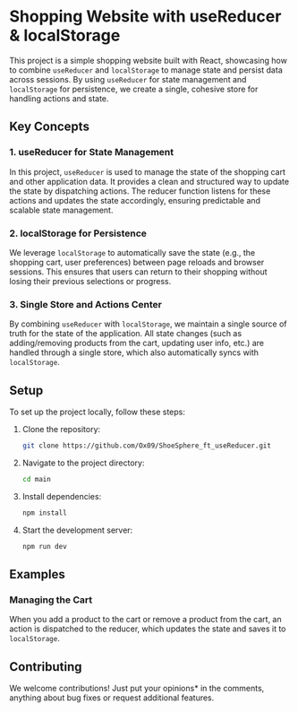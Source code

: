 # Shopping Website with useReducer & localStorage

This project is a simple shopping website built with React, showcasing how to combine `useReducer` and `localStorage` to manage state and persist data across sessions. By using `useReducer` for state management and `localStorage` for persistence, we create a single, cohesive store for handling actions and state.

## Key Concepts

### 1. useReducer for State Management
In this project, `useReducer` is used to manage the state of the shopping cart and other application data. It provides a clean and structured way to update the state by dispatching actions. The reducer function listens for these actions and updates the state accordingly, ensuring predictable and scalable state management.

### 2. localStorage for Persistence
We leverage `localStorage` to automatically save the state (e.g., the shopping cart, user preferences) between page reloads and browser sessions. This ensures that users can return to their shopping without losing their previous selections or progress.

### 3. Single Store and Actions Center
By combining `useReducer` with `localStorage`, we maintain a single source of truth for the state of the application. All state changes (such as adding/removing products from the cart, updating user info, etc.) are handled through a single store, which also automatically syncs with `localStorage`.

## Setup

To set up the project locally, follow these steps:

1. Clone the repository:
    ```sh
    git clone https://github.com/Ox09/ShoeSphere_ft_useReducer.git
    ```
2. Navigate to the project directory:
    ```sh
    cd main
    ```
3. Install dependencies:
    ```sh
    npm install
    ```
4. Start the development server:
    ```sh
    npm run dev
    ```

## Examples

### Managing the Cart
When you add a product to the cart or remove a product from the cart, an action is dispatched to the reducer, which updates the state and saves it to `localStorage`.

## Contributing

We welcome contributions! Just put your opinions* in the comments, anything about bug fixes or request additional features.

